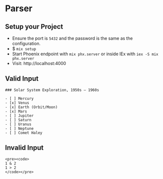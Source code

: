 # Parser

## Setup your Project

- Ensure the port is `5432` and the password is the same as the configuration.
- $ `mix setup`
- Start Phoenix endpoint with `mix phx.server` or inside IEx with `iex -S mix phx.server`
- Visit: http://localhost:4000

## Valid Input

```
### Solar System Exploration, 1950s – 1960s

- [ ] Mercury
- [x] Venus
- [x] Earth (Orbit/Moon)
- [x] Mars
- [ ] Jupiter
- [ ] Saturn
- [ ] Uranus
- [ ] Neptune
- [ ] Comet Haley
```

## Invalid Input

```
<pre><code>
1 & 2
1 > 2
</code></pre>
```
